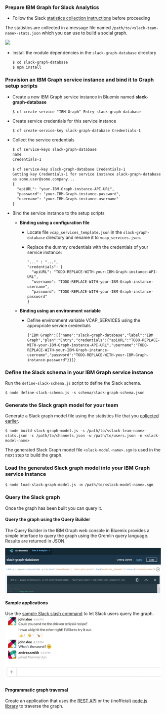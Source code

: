 ### Prepare IBM Graph for Slack Analytics

* Follow the Slack [statistics collection instructions](https://github.com/ibm-cds-labs/slack-analytics/tree/master/slack-stats) before proceeding

 The statistics are collected in a message file named `/path/to/<slack-team-name>-stats.json` which you can use to build a social graph.

 ![](https://github.ibm.com/analytics-advocacy/slack-analytics-sandbox/blob/initial/slack_graph_model.png?raw=true)

* Install the module dependencies in the `slack-graph-database` directory

    ```
    $ cd slack-graph-database
    $ npm install
    ```


### Provision an IBM Graph service instance and bind it to Graph setup scripts

* Create a new IBM Graph service instance in Bluemix named **slack-graph-database**

    ```
    $ cf create-service "IBM Graph" Entry slack-graph-database
    ```

* Create service credentials for this service instance

    ```
    $ cf create-service-key slack-graph-database Credentials-1
    ```

* Collect the service credentials 

    ```
    $ cf service-keys slack-graph-database
    name
    Credentials-1
  
    $ cf service-key slack-graph-database Credentials-1
    Getting key Credentials-1 for service instance slack-graph-database as some.user@some.company...
    {
      "apiURL": "your-IBM-Graph-instance-API-URL",
      "password": "your-IBM-Graph-instance-password",
      "username": "your-IBM-Graph-instance-username"
    }
    ```

* Bind the service instance to the setup scripts

    * **Binding using a configuration file** 
        * Locate file `vcap_services_template.json` in the `slack-graph-database` directory and rename it to `vcap_services.json`.
        * Replace the dummy credentials with the credentials of your service instance:

            ```
            "..." : "...",
            "credentials": {
              "apiURL": "TODO-REPLACE-WITH-your-IBM-Graph-instance-API-URL",
              "username": "TODO-REPLACE-WITH-your-IBM-Graph-instance-username",
              "password": "TODO-REPLACE-WITH-your-IBM-Graph-instance-password"
            }
            ```

    * **Binding using an environment variable** 

        * Define environment variable VCAP_SERVICES using the appropriate service credentials
      
            ```
            {"IBM Graph":[{"name":"slack-graph-database","label":"IBM Graph","plan":"Entry","credentials":{"apiURL":"TODO-REPLACE-WITH-your-IBM-Graph-instance-API-URL","username":"TODO-REPLACE-WITH-your-IBM-Graph-instance-username","password":"TODO-REPLACE-WITH-your-IBM-Graph-instance-password"}}]}
            ```

### Define the Slack schema in your IBM Graph service instance

  Run the `define-slack-schema.js` script to define the Slack schema.

  ```
  $ node define-slack-schema.js -s schema/slack-graph-schema.json
  ```
  
### Generate the Slack graph model for your team

  Generate a Slack graph model file using the statistics file that you [collected earlier](https://github.com/ibm-cds-labs/slack-analytics/tree/master/slack-stats).

  ```
  $ node build-slack-graph-model.js -s /path/to/<slack-team-name>-stats.json -c /path/to/channels.json -u /path/to/users.json -n <slack-model-name>
  ```

The generated Slack Graph model file `<slack-model-name>.sgm` is used in the next step to build the graph.

### Load the generated Slack graph model into your IBM Graph service instance

  ```
  $ node load-slack-graph-model.js -m /path/to/<slack-model-name>.sgm
  ```

### Query the Slack graph 

Once the graph has been built you can query it.


#### Query the graph using the Query Builder

   The Query Builder in the IBM Graph web console in Bluemix provides a simple interface to query the graph using the Gremlin query language. Results are returned in JSON.

   ![Graph query in Bluemix](img/IBM_graph_query_builder_in_Bluemix.png)
  
#### Sample applications

   Use the [sample Slack slash command](https://github.com/ibm-cds-labs/slack-analytics-about-service) to let Slack users query the graph.
   ![Slack social graph interaction](https://raw.githubusercontent.com/ibm-cds-labs/slack-analytics-about-service/master/media/slash-command-demo.gif)
    
#### Programmatic graph traversal
    
Create an application that uses the [REST API](https://ibm-graph-docs.ng.bluemix.net/api.html) or the (inofficial) [node.js library](https://github.com/ibm-cds-labs/nodejs-graph) to traverse the graph.


